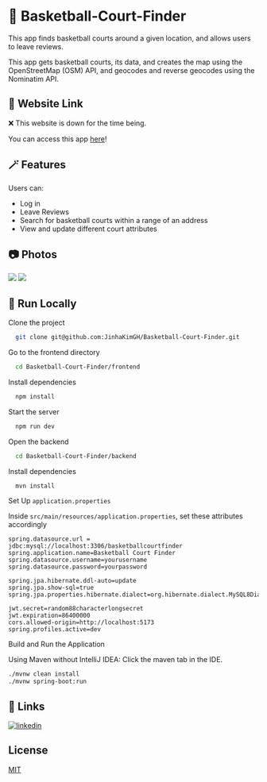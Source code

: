 # 🏀 Basketball-Court-Finder

This app finds basketball courts around a given location, and allows users to leave reviews.

This app gets basketball courts, its data, and creates the map using the OpenStreetMap (OSM) API, and geocodes and reverse geocodes using the Nominatim API.

## 🔗 Website Link
❌ This website is down for the time being.

You can access this app [here](https://jinhakimgh.github.io/Basketball-Court-Finder)!

## 🪄 Features

Users can:

- Log in
- Leave Reviews
- Search for basketball courts within a range of an address
- View and update different court attributes

## 📷 Photos

![](screenshots/home.png)
![](screenshots/reviews.png)

## 🚀 Run Locally

Clone the project

```bash
  git clone git@github.com:JinhaKimGH/Basketball-Court-Finder.git
```

Go to the frontend directory

```bash
  cd Basketball-Court-Finder/frontend
```

Install dependencies

```bash
  npm install
```

Start the server

```bash
  npm run dev
```

Open the backend

```bash
  cd Basketball-Court-Finder/backend
```

Install dependencies

```bash
  mvn install
```

Set Up `application.properties`

Inside `src/main/resources/application.properties`, set these attributes accordingly

```properties
spring.datasource.url = jdbc:mysql://localhost:3306/basketballcourtfinder
spring.application.name=Basketball Court Finder
spring.datasource.username=yourusername
spring.datasource.password=yourpassword

spring.jpa.hibernate.ddl-auto=update
spring.jpa.show-sql=true
spring.jpa.properties.hibernate.dialect=org.hibernate.dialect.MySQL8Dialect

jwt.secret=random88characterlongsecret
jwt.expiration=86400000
cors.allowed-origin=http://localhost:5173
spring.profiles.active=dev
```

Build and Run the Application

Using Maven without IntelliJ IDEA:
Click the maven tab in the IDE.

```sh
./mvnw clean install
./mvnw spring-boot:run
```

## 🔗 Links

[![linkedin](https://img.shields.io/badge/linkedin-0A66C2?style=for-the-badge&logo=linkedin&logoColor=white)](https://www.linkedin.com/in/jinha-kim/)

## License

[MIT](https://choosealicense.com/licenses/mit/)
